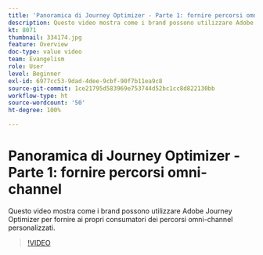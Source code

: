 ```yaml
---
title: 'Panoramica di Journey Optimizer - Parte 1: fornire percorsi omni-channel'
description: Questo video mostra come i brand possono utilizzare Adobe Journey Optimizer per fornire ai propri consumatori dei percorsi omni-channel personalizzati.
kt: 8071
thumbnail: 334174.jpg
feature: Overview
doc-type: value video
team: Evangelism
role: User
level: Beginner
exl-id: 6977cc53-9dad-4dee-9cbf-90f7b11ea9c8
source-git-commit: 1ce21795d583969e753744d52bc1cc8d822130bb
workflow-type: ht
source-wordcount: '50'
ht-degree: 100%

---
```


# Panoramica di Journey Optimizer - Parte 1: fornire percorsi omni-channel

Questo video mostra come i brand possono utilizzare Adobe Journey Optimizer per fornire ai propri consumatori dei percorsi omni-channel personalizzati.

>[!VIDEO](https://video.tv.adobe.com/v/334174?quality=12)
